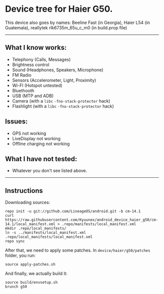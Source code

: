 # Device tree for Haier G50.

This device also goes by names: Beeline Fast (in Georgia), Haier L54 (in Guatemala), reallytek rlk6735m_65u_c_m0 (in build.prop file)

---

## What I know works:
* Telephony (Calls, Messages)
* Brightness control
* Sound (Headphones, Speakers, Microphone)
* FM Radio
* Sensors (Accelerometer, Light, Proximity)
* Wi-FI (Hotspot untested)
* Bluethooth
* USB (MTP and ADB)
* Camera (with a `libc` `-fno-stack-protector` hack)
* Flashlight (with a `libc` `-fno-stack-protector` hack)

## Issues:
* GPS not working
* LiveDisplay not working
* Offline charging not working

## What I have not tested:
* Whatever you don't see listed above.

---

## Instructions
Downloading sources:
```
repo init -u git://github.com/LineageOS/android.git -b cm-14.1
curl https://raw.githubusercontent.com/Kyuunex/android_device_haier_g50/cm-14.1/local_manifest.xml > .repo/manifests/local_manifest.xml
mkdir .repo/local_manifests/
ln -s ../manifests/local_manifest.xml .repo/local_manifests/local_manifest.xml
repo sync
```

After that, we need to apply some patches. In `device/haier/g50/patches` folder, you run:
```
source apply-patches.sh
```

And finally, we actually build it:
```
source build/envsetup.sh
brunch g50
```